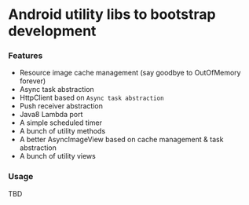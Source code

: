 # Android utility libs to bootstrap development

### Features

* Resource image cache management (say goodbye to OutOfMemory forever)
* Async task abstraction
* HttpClient based on `Async task abstraction`
* Push receiver abstraction
* Java8 Lambda port
* A simple scheduled timer
* A bunch of utility methods
* A better AsyncImageView based on cache management & task abstraction
* A bunch of utility views

### Usage
TBD
